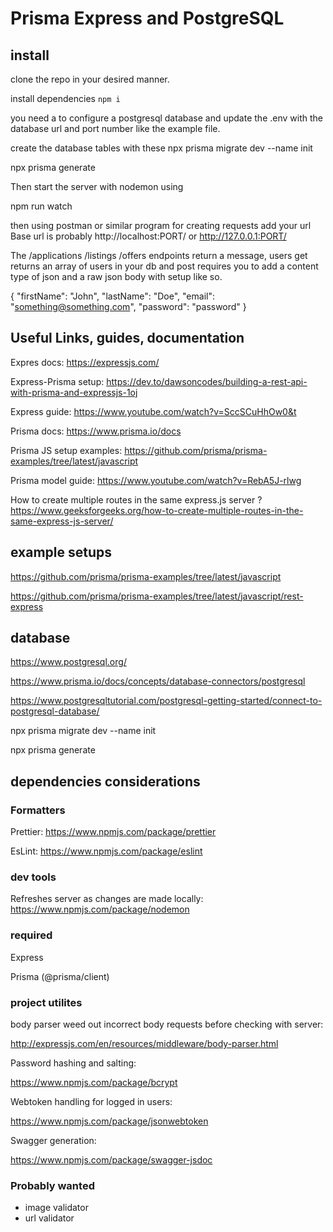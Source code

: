 # Prisma Express and PostgreSQL

## install

clone the repo in your desired manner.

install dependencies
`npm i`

you need a to configure a postgresql database and update the .env with the database url and port number like the example file.

create the database tables with these
npx prisma migrate dev --name init

npx prisma generate

Then start the server with nodemon using

npm run watch

then using postman or similar program for creating requests add your url
Base url is probably http://localhost:PORT/ or http://127.0.0.1:PORT/

The /applications /listings /offers endpoints return a message, users get returns an array of users in your db and post requires you to add a content type of json and a raw json body with setup like so.

{
"firstName": "John",
"lastName": "Doe",
"email": "something@something.com",
"password": "password"
}

## Useful Links, guides, documentation

Expres docs: https://expressjs.com/

Express-Prisma setup: https://dev.to/dawsoncodes/building-a-rest-api-with-prisma-and-expressjs-1oj

Express guide: https://www.youtube.com/watch?v=SccSCuHhOw0&t

Prisma docs: https://www.prisma.io/docs

Prisma JS setup examples: https://github.com/prisma/prisma-examples/tree/latest/javascript

Prisma model guide: https://www.youtube.com/watch?v=RebA5J-rlwg

How to create multiple routes in the same express.js server ? https://www.geeksforgeeks.org/how-to-create-multiple-routes-in-the-same-express-js-server/

## example setups

https://github.com/prisma/prisma-examples/tree/latest/javascript

https://github.com/prisma/prisma-examples/tree/latest/javascript/rest-express

## database

https://www.postgresql.org/

https://www.prisma.io/docs/concepts/database-connectors/postgresql

https://www.postgresqltutorial.com/postgresql-getting-started/connect-to-postgresql-database/

npx prisma migrate dev --name init

npx prisma generate

## dependencies considerations

### Formatters

Prettier: https://www.npmjs.com/package/prettier

EsLint: https://www.npmjs.com/package/eslint

### dev tools

Refreshes server as changes are made locally:
https://www.npmjs.com/package/nodemon

### required

Express

Prisma (@prisma/client)

### project utilites

body parser weed out incorrect body requests before checking with server:

http://expressjs.com/en/resources/middleware/body-parser.html

Password hashing and salting:

https://www.npmjs.com/package/bcrypt

Webtoken handling for logged in users:

https://www.npmjs.com/package/jsonwebtoken

Swagger generation:

https://www.npmjs.com/package/swagger-jsdoc

### Probably wanted

- image validator
- url validator

